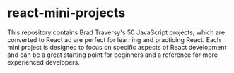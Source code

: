 # react-mini-projects

This repository contains Brad Traversy's 50 JavaScript projects, which are converted to React ad are perfect for learning and practicing React. Each mini project is designed to focus on specific aspects of React development and can be a great starting point for beginners and a reference for more experienced developers.
